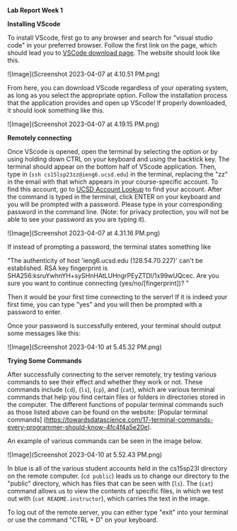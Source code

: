 **Lab Report Week 1**

**Installing VScode**

To install VScode, first go to any browser and search for "visual studio code" in your preferred browser. Follow the first link on the page, which should 
lead you to [VSCode download page](https://code.visualstudio.com/). The website should look like this.

![Image](Screenshot 2023-04-07 at 4.10.51 PM.png)

From here, you can download VScode regardless of your operating system, as long as you select the appropriate option. Follow the installation process
that the application provides and open up VScode! If properly downloaded, it should look something like this. 

![Image](Screenshot 2023-04-07 at 4.19.15 PM.png)


**Remotely connecting**

Once VScode is opened, open the terminal by selecting the option or by using holding down CTRL on your keyboard and using the backtick key. The terminal should appear on the bottom half of VScode application. Then, type in (`ssh cs15lsp23zz@ieng6.ucsd.edu`) in the terminal, replacing the "zz" in the email with that which appears in your course-specific account. To find this account, go to [UCSD Account Lookup](https://sdacs.ucsd.edu/~icc/index.php) to find your account. After the 
command is typed in the terminal, click ENTER on your keyboard and you will be prompted with a password. Please type in your corresponding password
in the command line. (Note: for privacy protection, you will not be able to see your password as you are typing it). 

![Image](Screenshot 2023-04-07 at 4.31.16 PM.png)

If instead of prompting a password, the terminal states something like 

"The authenticity of host 'ieng6.ucsd.edu (128.54.70.227)' can't be established.
RSA key fingerprint is SHA256:ksruYwhnYH+sySHnHAtLUHngrPEyZTDl/1x99wUQcec.
Are you sure you want to continue connecting (yes/no/[fingerprint])? "

Then it would be your first time connecting to the server! If it is indeed your first time, you can type "yes" and you will then be prompted with a password to enter.

Once your password is successfully entered, your terminal should output some messages like this:

![Image](Screenshot 2023-04-10 at 5.45.32 PM.png)


**Trying Some Commands**

After successfully connecting to the server remotely, try testing various commands to see their effect and whether they work or not. These commands include (`cd`), (`ls`), (`cp`), and (`cat`), which are various terminal commands that help you find certain files or folders in directories stored in the computer. The different functions of popular terminal commands such as those listed above can be found on the website: [Popular terminal commands] (https://towardsdatascience.com/17-terminal-commands-every-programmer-should-know-4fc4f4a5e20e). 

An example of various commands can be seen in the image below.

![Image](Screenshot 2023-04-10 at 5.52.43 PM.png)

In blue is all of the various student accounts held in the cs15sp23l directory on the remote computer. (`cd public`) leads us to change our directory to the "public" directory, which has files that can be seen with (`ls`). The (`cat`) command allows us to view the contents of specific files, in which we test out with (`cat README.instructor`), which carries the text in the image. 

To log out of the remote server, you can either type "exit" into your terminal or use the command "CTRL + D" on your keyboard.

